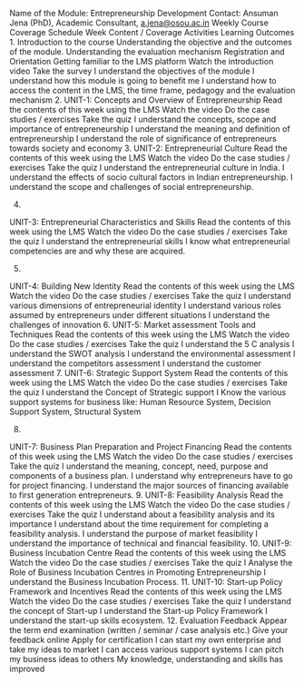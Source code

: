Name of the Module: Entrepreneurship Development
Contact: Ansuman Jena (PhD), Academic Consultant, a.jena@osou.ac.in
Weekly Course Coverage Schedule
Week
Content / Coverage
Activities
Learning Outcomes
1.
Introduction to the course
Understanding the objective and the outcomes of the module.
Understanding the evaluation mechanism
Registration and Orientation
Getting familiar to the LMS platform
Watch the introduction video
Take the survey
I understand the objectives of the module
I understand how this module is going to benefit me
I understand how to access the content in the LMS, the time frame, pedagogy and the evaluation mechanism
2.
UNIT-1: Concepts and Overview of Entrepreneurship
Read the contents of this week using the LMS
Watch the video
Do the case studies / exercises
Take the quiz
I understand the concepts, scope and importance of entrepreneurship
I understand the meaning and definition of entrepreneurship
I understand the role of significance of entrepreneurs towards society and economy
3.
UNIT-2: Entrepreneurial Culture
Read the contents of this week using the LMS
Watch the video
Do the case studies / exercises
Take the quiz
I understand the entrepreneurial culture in India.
I understand the effects of socio cultural factors in Indian entrepreneurship.
I understand the scope and challenges of social entrepreneurship.

4.
UNIT-3: Entrepreneurial Characteristics and Skills
Read the contents of this week using the LMS
Watch the video
Do the case studies / exercises
Take the quiz
I understand the entrepreneurial skills
I know what entrepreneurial competencies are and why these are acquired.

5.
UNIT-4: Building New Identity
Read the contents of this week using the LMS
Watch the video
Do the case studies / exercises
Take the quiz
I understand various dimensions of entrepreneurial identity
I understand various roles assumed by entrepreneurs under different situations
I understand the challenges of innovation
6.
UNIT-5: Market assessment Tools and Techniques
Read the contents of this week using the LMS
Watch the video
Do the case studies / exercises
Take the quiz
I understand the 5 C analysis
I understand the SWOT analysis
I understand the environmental assessment
I understand the competitors assessment
I understand the customer assessment
7.
UNIT-6: Strategic Support System
Read the contents of this week using the LMS
Watch the video
Do the case studies / exercises
Take the quiz
I understand the Concept of Strategic support
I Know the various support systems for business like: Human Resource System, Decision Support System, Structural System

8.
UNIT-7: Business Plan Preparation and Project Financing
Read the contents of this week using the LMS
Watch the video
Do the case studies / exercises
Take the quiz
I understand the meaning, concept, need, purpose and components of a business plan.
I understand why entrepreneurs have to go for project financing.
I understand the major sources of financing available to first generation entrepreneurs.
9.
UNIT-8: Feasibility Analysis
Read the contents of this week using the LMS
Watch the video
Do the case studies / exercises
Take the quiz
I understand about a feasibility analysis and its importance
I understand about the time requirement for completing a feasibility analysis.
I understand the purpose of market feasibility
I understand the importance of technical and financial feasibility.
10.
UNIT-9: Business Incubation Centre
Read the contents of this week using the LMS
Watch the video
Do the case studies / exercises
Take the quiz
I Analyse   the   Role   of   Business   Incubation   Centres   in   Promoting Entrepreneurship
I understand the Business Incubation Process.
11.
UNIT-10: Start-up Policy Framework and Incentives
Read the contents of this week using the LMS
Watch the video
Do the case studies / exercises
Take the quiz
I understand the concept of Start-up
I understand the Start-up Policy Framework
I understand the start-up skills ecosystem.
12.
Evaluation
Feedback
Appear the term end examination (written / seminar / case analysis etc.)
Give your feedback online
Apply for certification
I can start my own enterprise and take my ideas to market
I can access various support systems
I can pitch my business ideas to others
My knowledge, understanding and skills has improved
